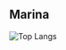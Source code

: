 <div>
  <h2>Marina</h2>
  
  ![Top Langs](https://github-readme-stats2-iota-henna.vercel.app/api/top-langs/?username=marinazc&layout=compact&theme=synthwave)
</div>
